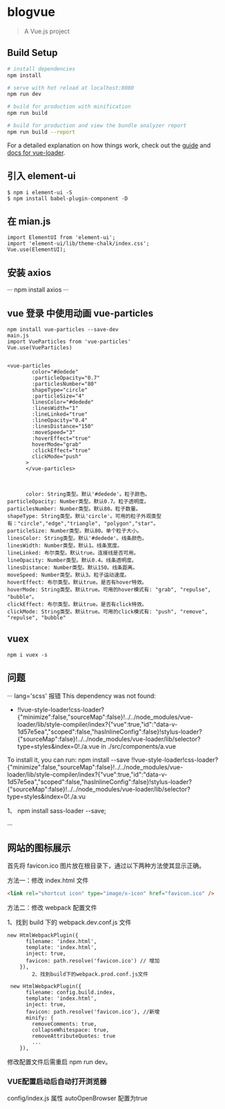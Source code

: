 # blogvue

> A Vue.js project

## Build Setup

``` bash
# install dependencies
npm install

# serve with hot reload at localhost:8080
npm run dev

# build for production with minification
npm run build

# build for production and view the bundle analyzer report
npm run build --report
```

For a detailed explanation on how things work, check out the [guide](http://vuejs-templates.github.io/webpack/) and [docs for vue-loader](http://vuejs.github.io/vue-loader).


## 引入 element-ui
```
$ npm i element-ui -S
$ npm install babel-plugin-component -D

```

## 在 mian.js

```
import ElementUI from 'element-ui';
import 'element-ui/lib/theme-chalk/index.css';
Vue.use(ElementUI);
```

## 安装 axios

···
 npm install axios
···
## vue 登录 中使用动画 vue-particles

```
npm install vue-particles --save-dev
main.js
import VueParticles from 'vue-particles'
Vue.use(VueParticles)


<vue-particles
        color="#dedede"
        :particleOpacity="0.7"
        :particlesNumber="80"
        shapeType="circle"
        :particleSize="4"
        linesColor="#dedede"
        :linesWidth="1"
        :lineLinked="true"
        :lineOpacity="0.4"
        :linesDistance="150"
        :moveSpeed="3"
        :hoverEffect="true"
        hoverMode="grab"
        :clickEffect="true"
        clickMode="push"
      >
      </vue-particles>



      color: String类型。默认'#dedede'。粒子颜色。
particleOpacity: Number类型。默认0.7。粒子透明度。
particlesNumber: Number类型。默认80。粒子数量。
shapeType: String类型。默认'circle'。可用的粒子外观类型有："circle","edge","triangle", "polygon","star"。
particleSize: Number类型。默认80。单个粒子大小。
linesColor: String类型。默认'#dedede'。线条颜色。
linesWidth: Number类型。默认1。线条宽度。
lineLinked: 布尔类型。默认true。连接线是否可用。
lineOpacity: Number类型。默认0.4。线条透明度。
linesDistance: Number类型。默认150。线条距离。
moveSpeed: Number类型。默认3。粒子运动速度。
hoverEffect: 布尔类型。默认true。是否有hover特效。
hoverMode: String类型。默认true。可用的hover模式有: "grab", "repulse", "bubble"。
clickEffect: 布尔类型。默认true。是否有click特效。
clickMode: String类型。默认true。可用的click模式有: "push", "remove", "repulse", "bubble"
```

## vuex
```
npm i vuex -s
```


## 问题
···
lang='scss' 报错
This dependency was not found:

* !!vue-style-loader!css-loader?{"minimize":false,"sourceMap":false}!../../node_modules/vue-loader/lib/style-compiler/index?{"vue":true,"id":"data-v-1d57e5ea","scoped":false,"hasInlineConfig":false}!stylus-loader?{"sourceMap":false}!../../node_modules/vue-loader/lib/selector?type=styles&index=0!./a.vue in ./src/components/a.vue

To install it, you can run: npm install --save !!vue-style-loader!css-loader?{"minimize":false,"sourceMap":false}!../../node_modules/vue-loader/lib/style-compiler/index?{"vue":true,"id":"data-v-1d57e5ea","scoped":false,"hasInlineConfig":false}!stylus-loader?{"sourceMap":false}!../../node_modules/vue-loader/lib/selector?type=styles&index=0!./a.vu

1、
npm install sass-loader --save;



···

## 网站的图标展示

首先将 favicon.ico 图片放在根目录下，通过以下两种方法使其显示正确。

方法一：修改 index.html 文件

```html
<link rel="shortcut icon" type="image/x-icon" href="favicon.ico" />
```

方法二：修改 webpack 配置文件

1、找到 build 下的 webpack.dev.conf.js 文件

```
new HtmlWebpackPlugin({
      filename: 'index.html',
      template: 'index.html',
      inject: true,
      favicon: path.resolve('favicon.ico') // 增加
    }),
        2、找到build下的webpack.prod.conf.js文件

 new HtmlWebpackPlugin({
      filename: config.build.index,
      template: 'index.html',
      inject: true,
      favicon: path.resolve('favicon.ico'), //新增
      minify: {
        removeComments: true,
        collapseWhitespace: true,
        removeAttributeQuotes: true
        ...
    }),

```

修改配置文件后需重启 npm run dev。

### VUE配置启动后自动打开浏览器

config/index.js 属性 autoOpenBrowser 配置为true